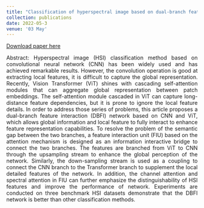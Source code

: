 ```yaml
---
title: "Classification of hyperspectral image based on dual-branch feature interaction network"
collection: publications
date: 2022-05-3
venue: '03 May'
---
```

[Download paper here](https://www.tandfonline.com/doi/full/10.1080/01431161.2022.2089069)

<div style="text-align: justify;">
Abstract: Hyperspectral image (HSI) classification method based on convolutional neural network (CNN) has been widely used and has achieved remarkable results. However, the convolution operation is good at extracting local features, it is difficult to capture the global representation. Recently, Vision Transformer (ViT) shines with cascading self-attention modules that can aggregate global representation between patch embeddings. The self-attention module cascaded in ViT can capture long-distance feature dependencies, but it is prone to ignore the local feature details. In order to address those series of problems, this article proposes a dual-branch feature interaction (DBFI) network based on CNN and ViT, which allows global information and local feature to fully interact to enhance feature representation capabilities. To resolve the problem of the semantic gap between the two branches, a feature interaction unit (FIU) based on the attention mechanism is designed as an information interactive bridge to connect the two branches. The features are branched from ViT to CNN through the upsampling stream to enhance the global perception of the network. Similarly, the down-sampling stream is used as a coupling to connect the CNN branch to the Transformer branch to supplement the local detailed features of the network. In addition, the channel attention and spectral attention in FIU can further emphasize the distinguishability of HSI features and improve the performance of network. Experiments are conducted on three benchmark HSI datasets demonstrate that the DBFI network is better than other classification methods.
</div>
